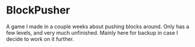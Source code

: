 # BlockPusher
A game I made in a couple weeks about pushing blocks around. Only has a few levels, and very much unfinished. Mainly here for backup in case I decide to work on it further.
